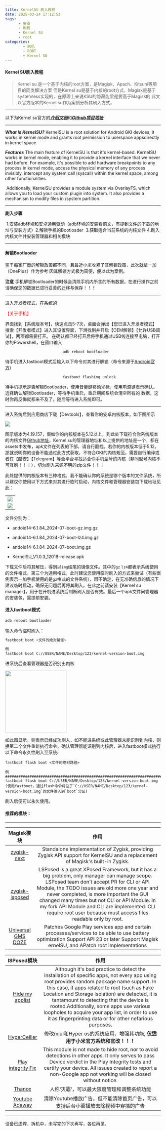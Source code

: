 ```yaml
---
title: KernelSU 刷入教程
date: 2025-03-24 17:12:53
tags: 
      - 安卓
      - 刷机
      - Kernel SU
      - root
categories: 
        - 刷机
        - ROOT
        - Kernel SU
---
```


#### Kernel SU刷入教程

> Kernel su 是一个基于内核的root方案，是Magisk、Apach、Kitsuni等项目的同类解决方案
但是Kernel su是基于内核的root方式，Magisk是基于systemless实现的，在原理上来说KSU的隐藏能里是要高于Magisk的
此文以官方版本的Kernel su作为案例分析其刷入方式。


------------------------------------------------------------------------------------------------------


以下为Kernel su官方的[***介绍文档***](https://kernelsu.org)和[***Github项目地址***](https://github.com/tiann/KernelSU)

---
***What is KernelSU?***
	KernelSU is a root solution for Android GKI devices, it works in kernel mode and grants root permission to userspace appsdirectly in kernel space.

***Features***
	The main feature of KernelSU is that it's kernel-based. KernelSU works in kernel mode, enabling it to provide a kernel interface that we never had before. For example, it's possible to add hardware breakpoints to any process in kernel mode, access the physical memory of any process invisibly, intercept any system call (syscall) within the kernel space, among other functionalities.

​	Additionally, KernelSU provides a module system via OverlayFS, which allows you to load your custom plugin into system. It also provides a mechanism to modify files in /system partition.

---

**刷入步骤**

​	1.安装adb环境和[安卓通用驱动](https://lsdy.top/azqd/)（adb环境的安装看前文，有提到文件的下载的地址与安装方式）
​	2.解锁手机的Bootloader
​	3.获取适合当前系统的内核文件
​	4.刷入内核文件并安装管理器和相关模块

---

#### 解锁Bootlaoder

​	鉴于每家厂商的解锁政策都不同，且最近小米收紧了其解锁政策，此次就拿一加（OnePlus）作为参考
因其解锁方式极为简便，便以此为案例。



**注意**
	手机解锁Bootloader的时候会清除手机内所含的所有数据，在进行操作之前请确保您的数据已进行妥善的迁移与保存！！！

---




​	进入开发者模式，在系统的<p style="color:red" >【关于手机】</p>界面找到【系统版本号】，快速点击5-7次，桌面会弹出【您已进入开发者模式】
  搜索【开发者模式】进入其设置界面，下滑找到并开启【OEM解锁】【允许USB调试】，两项都需要打开。
  在确认都已经打开后将手机通过USB线连接至电脑，打开你的Powershell，在窗口输入

  ```
                            adb reboot bootloader
  ```

  待手机进入fastboot模式后输入以下命令对其进行解锁（命令来源于[Android官方](https://source.android.com/docs/core/architecture/bootloader/locking_unlocking?hl=zh-cn)）

  ```
                            fastboot flashing unlock
  ```

 待手机提示是否解锁Bootloader，使用音量键移动光标，使用电源键表示确认。选择确认解锁Bootloader，等待手机重启，重启期间系统会清空所有的 数据，这时你再反悔就都来不及了。随后等待进入系统即可。

 ---

​	  进入系统后到应用商店下载【Devtools】，查看你的安卓内核版本，如下图所示

![](https://s2.loli.net/2025/03/25/JaKSBWGF15g2Lhk.png)

​    	图示版本为4.19.157，假如你的内核版本在5.12以上，到此处下载符合你系统版本的内核文件[Github地址](https://github.com/tiann/KernelSU/releases)，Kernel su的管理器地址和以上提供的地址是一个，都在assets中发布，apk文件在列表的下部，请自行翻找。若你的内核版本低于5.12，那就说明你的设备不能通过此方式获取，不符合GKI的内核规范，需要自行编译或者在【酷安】【Telegram】等全平台寻找适合你手机型号的内核（非同型号内核不可互刷！！！），切勿刷入来源不明的zip文件！！！



​	此处提供的内核版本有三种格式，我不能确认你的系统是哪个版本的文件系统，所以建议你使用以下方式来对其进行临时启动，内核文件和管理器安装包下载地址见此：

|  |
| ------ |
| ![](https://s2.loli.net/2025/03/25/MAVYRNZPS2QytCb.png)  | 
| ![](https://s2.loli.net/2025/03/25/y3vWR9nrtd4OuZo.png) |

文件分别为：

* andoid14-6.1.84_2024-07-boot-gz.img.gz

* andoid14-6.1.84_2024-07-boot-lz4.img.gz

* andoid14-6.1.84_2024-07-boot.img.gz

* KernelSU_V1.0.3_12018-release.apk

​     下载文件后将其解压，得到以`img`结尾的镜像文件。其中的`gz`  `lz4`都表示系统使用的文件格式，第三个为通用格式，此时建议您使用临时刷入的方式来尝试（有些案例表示一加手机使用的是`gz`格式的文件系统），因不确定，在无准确信息的情况下建议临时启动，确保无问题后再将其刷入。在此之前请安装【Kernel su manager】，用于在开机进系统后判断刷入是否有效。最后一个apk文件问管理器的安装包，需提前安装。

#### 进入fastboot模式

```adb reboot bootlaoder
adb reboot bootlaoder
```



输入命令临时刷入：

```bash
fastboot boot <文件的绝对路径>

例
fastboot boot C://USER/NAME/Desktop/123/kernel-version-boot.img
```

进系统后查看管理器是否识别出内核


<img src ="https://s2.loli.net/2025/03/25/1j3HMvciIYtfCUJ.png" width="200" />

如此图显示，则表示已经成功刷入，如不能进系统或此管理器未能识别到内核，则换第二个文件重新执行命令，确认管理器能识别到内核后，进入fastboot模式执行以下命令永久性刷入至系统:

```
fastboot flash boot <文件的绝对路径>

例
########################################################################
fastboot flash boot C://USER/NAME/Desktop/123/kernel-version-boot.img
(使用fastboot，通过flash命令将位于`C://USER/NAME/Desktop/123/kernel-version-boot.img`的文件输入到`boot`分区)
```

刷入后便可以永久使用。



#### 推荐的模块：
---

|   **Magisk模块**   |   **作用**   |
| :----: | :----: |
|   [zygisk-next](https://github.com/Dr-TSNG/ZygiskNext/releases)   |   Standalone implementation of Zygisk, providing Zygisk API support for KernelSU and a replacement of Magisk's built-in Zygisk.   |
|   [zygisk-lsposed](https://github.com/mywalkb/LSPosed_mod/releases/download/v1.9.3_mod/LSPosed-v1.9.3_mod-7244-zygisk-release.zip)   |   LSPosed is a great XPosed Framework, but it has a big problem, only manager can manage scope. LSPosed team don't accept PR for CLI or API Module, the TODO issues are old more one year and never completed, is more important the GUI changed many times but not CLI or API Module. In my fork API Module and CLI are implemented. CLI require root user because must access files readable only by root.   |
| [Universal GMS DOZE](https://github.com/gloeyisk/universal-gms-doze/releases/download/1.9.2/gms_1.9.2.zip) |   Patches Google Play services app and certain processes/services to be able to use battery optimization Support API 23 or later Support Magisk ernelSU, and APatch root implementations   |


| **lSPosed模块** | **作用** |
| :------: | :------: |
| [Hide my applist](https://github.com/Dr-TSNG/Hide-My-Applist/releases/download/V3.4/HMA-V3.4.r436.d03edf7-release.zip) | Although it's bad practice to detect the installation of specific apps, not every app using root provides random package name support. In this case, if apps related to root (such as Fake Location and Storage Isolation) are detected, it is tantamount to detecting that the device is rooted.Additionally, some apps use various loopholes to acquire your app list, in order to use it as fingerprinting data or for other nefarious purposes. |
| [HyperCeilier](https://github.com/ReChronoRain/HyperCeiler/releases/download/2.5.154/HyperCeiler_2.5.154_20250101_154_release.apk) | 修改miui和Hyper os的系统应用，增强其功能,  **仅适用于小米官方系统和官改！！！** |
| [Play integrity Fix](https://github.com/chiteroman/PlayIntegrityFix/releases/download/v18.8/PlayIntegrityFix_v18.8.zip) | This module is not made to hide root, nor to avoid detections in other apps. It only serves to pass Device verdict in the Play Integrity tests and certify your device. All issues created to report a non-Google app not working will be closed without notice. |
| [Thanox](https://uploadrar.com/s1jzriq9foy0) | 人称‘灭霸’，可以最大限度管理和调整系统功能 |
| [Youtube Adaway](https://github.com/wanam/YouTubeAdAway) | 清除Youtube播放广告，但不能清除首页广告，可以支持后台小窗播放去除视频中穿插的广告 |

------------------------------------------------------------------------------------------
设备已虚焊，拆机中，未写完的下次再写，各位再见。
